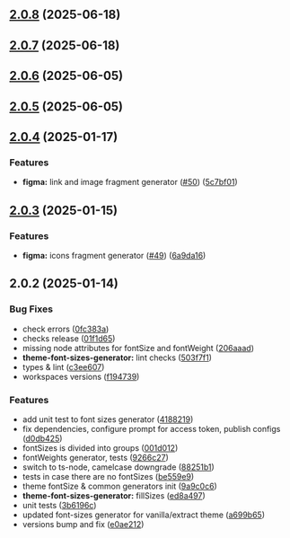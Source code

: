 

## [2.0.8](https://github.com/atls/figma/compare/@atls/figma-theme-font-sizes-generator@2.0.8...@atls/figma-theme-font-sizes-generator@2.0.8) (2025-06-18)






## [2.0.7](https://github.com/atls/figma/compare/@atls/figma-theme-font-sizes-generator@2.0.6...@atls/figma-theme-font-sizes-generator@2.0.7) (2025-06-18)






## [2.0.6](https://github.com/atls/figma/compare/@atls/figma-theme-font-sizes-generator@2.0.5...@atls/figma-theme-font-sizes-generator@2.0.6) (2025-06-05)






## [2.0.5](https://github.com/atls/figma/compare/@atls/figma-theme-font-sizes-generator@2.0.4...@atls/figma-theme-font-sizes-generator@2.0.5) (2025-06-05)






## [2.0.4](https://github.com/atls/figma/compare/@atls/figma-theme-font-sizes-generator@2.0.3...@atls/figma-theme-font-sizes-generator@2.0.4) (2025-01-17)


### Features


* **figma:** link and image fragment generator ([#50](https://github.com/atls/figma/issues/50)) ([5c7bf01](https://github.com/atls/figma/commit/5c7bf013046f44d038a763f9ee2d8ad263c2a69f))



## [2.0.3](https://github.com/atls/figma/compare/@atls/figma-theme-font-sizes-generator@2.0.2...@atls/figma-theme-font-sizes-generator@2.0.3) (2025-01-15)

### Features

- **figma:** icons fragment generator ([#49](https://github.com/atls/figma/issues/49)) ([6a9da16](https://github.com/atls/figma/commit/6a9da16b8312ff8a5ea2cb2d46f506f8927b0e3c))

## 2.0.2 (2025-01-14)

### Bug Fixes

- check errors ([0fc383a](https://github.com/atls/figma/commit/0fc383ad2de8e24a500bb41b88446a76e39521a8))
- checks release ([01f1d65](https://github.com/atls/figma/commit/01f1d6554c5656ffb66fbe16cb4bd09275d6eed6))
- missing node attributes for fontSize and fontWeight ([206aaad](https://github.com/atls/figma/commit/206aaad8502581f393e8c59f0df1b18c04c06508))
- **theme-font-sizes-generator:** lint checks ([503f7f1](https://github.com/atls/figma/commit/503f7f116e0fa0b6e21aeef37dd4f5e96649fd4b))
- types & lint ([c3ee607](https://github.com/atls/figma/commit/c3ee607aab083d1560bda7dfc4c3cc524c72bd29))
- workspaces versions ([f194739](https://github.com/atls/figma/commit/f1947396015b90ce5dbb913549f9ff6bb13059b8))

### Features

- add unit test to font sizes generator ([4188219](https://github.com/atls/figma/commit/41882195e4aaeecd6d5faa81d4ed28283e898c17))
- fix dependencies, configure prompt for access token, publish configs ([d0db425](https://github.com/atls/figma/commit/d0db42522e5a90b1da9a81afd633ea1cd59002fa))
- fontSizes is divided into groups ([001d012](https://github.com/atls/figma/commit/001d0129ba274124e0a953722a50ae5cd80c9f6b))
- fontWeights generator, tests ([9266c27](https://github.com/atls/figma/commit/9266c27934a19e3e713a91ec5d2da34fd9e84c91))
- switch to ts-node, camelcase downgrade ([88251b1](https://github.com/atls/figma/commit/88251b1656f9d21b72a54f797e17a3649d87b540))
- tests in case there are no fontSizes ([be559e9](https://github.com/atls/figma/commit/be559e9a3aa9b00e7efa0b68990de9992f4246de))
- theme fontSize & common generators init ([9a9c0c6](https://github.com/atls/figma/commit/9a9c0c6c829c158ea9578fa9b9cce9f9ab926c6b))
- **theme-font-sizes-generator:** fillSizes ([ed8a497](https://github.com/atls/figma/commit/ed8a49719eac2d9f7f85ce6d972f3d652b66c526))
- unit tests ([3b6196c](https://github.com/atls/figma/commit/3b6196c3ac27d9d40bb3136cf7d130206657d0be))
- updated font-sizes generator for vanilla/extract theme ([a699b65](https://github.com/atls/figma/commit/a699b6592d94acc0e5ccec065c2fea89a687da91))
- versions bump and fix ([e0ae212](https://github.com/atls/figma/commit/e0ae2123cfe154812d7050e93e2fb150e1a3c331))
